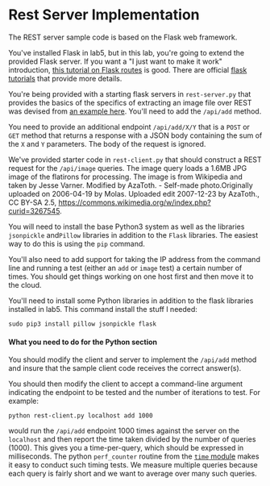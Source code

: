 # Rest Server Implementation

The REST server sample code is based on the Flask web framework.

You've installed Flask in lab5, but in this lab, you're going to extend the provided Flask server. If you want a "I just want to make it work" introduction, [this tutorial on Flask routes](https://hackersandslackers.com/the-art-of-building-flask-routes/) is good. There are official [flask tutorials](https://flask.palletsprojects.com/en/1.1.x/tutorial/) that provide more details.

You're being provided with a starting flask servers in `rest-server.py` that provides the basics of the specifics of extracting an image file over REST was devised from [an example here](https://gist.github.com/kylehounslow/767fb72fde2ebdd010a0bf4242371594). You'll need to add the `/api/add` method.

You need to provide an additional endpoint `/api/add/X/Y` that is a `POST` or `GET` method that returns a response with a JSON body containing the sum of the `X` and `Y` parameters. The body of the request is ignored.

We've provided starter code in `rest-client.py` that should construct a REST request for the `/api/image` queries. The image query loads a 1.6MB JPG image of the flatirons for processing. The image is from Wikipedia and taken by Jesse Varner. Modified by AzaToth. - Self-made photo.Originally uploaded on 2006-04-19 by Molas. Uploaded edit 2007-12-23 by AzaToth., CC BY-SA 2.5, https://commons.wikimedia.org/w/index.php?curid=3267545.

You will need to install the base Python3 system as well as the libraries `jsonpickle` and`Pillow` libraries in addition to the `Flask` libraries. The easiest way to do this is using the `pip` command.

You'll also need to add support for taking the IP address from the command line and running a test (either an `add` or `image` test) a certain number of times. You should get things working on one host first and then move it to the cloud.

You'll need to install some Python libraries in addition to the flask libraries installed in lab5. This command install the stuff I needed:
```
sudo pip3 install pillow jsonpickle flask
```

#### What you need to do for the Python section

You should modify the client and server to implement the `/api/add` method and insure that the sample client code receives the correct answer(s).

You should then modify the client to accept a command-line argument indicating the endpoint to be tested and the number of iterations to test. For example:
```
python rest-client.py localhost add 1000
```
would run the `/api/add` endpoint 1000 times against the server on the `localhost` and then report the time taken divided by the number of queries (1000). This gives you a time-per-query, which should be expressed in milliseconds. The python `perf_counter` routine from the [`time` module](https://docs.python.org/3/library/time.html) makes it easy to conduct such timing tests. We measure multiple queries because each query is fairly short and we want to average over many such queries.